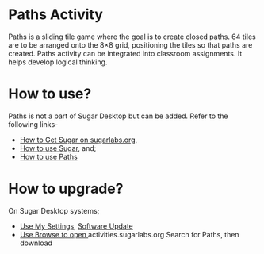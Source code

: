 Paths Activity 
===============

Paths is a sliding tile game where the goal is to create closed paths. 64 tiles are to be arranged onto the 8×8 grid, positioning the tiles so that paths are created. Paths activity can be integrated into classroom assignments. It helps develop logical thinking.

How to use?
===============
Paths is not a part of Sugar Desktop but can be added. Refer to the following links-

* [How to Get Sugar on sugarlabs.org](https://sugarlabs.org/), 
* [How to use Sugar](https://help.sugarlabs.org/), and;
* [How to use Paths](https://wiki.sugarlabs.org/go/Activities/Paths) 

How to upgrade?
===============
On Sugar Desktop systems;

* [Use My Settings,](https://help.sugarlabs.org/my_settings.html) [Software Update](https://help.sugarlabs.org/my_settings.html#software-update) 
* [Use Browse to open ](https://activities.sugarlabs.org/)activities.sugarlabs.org Search for Paths, then download

